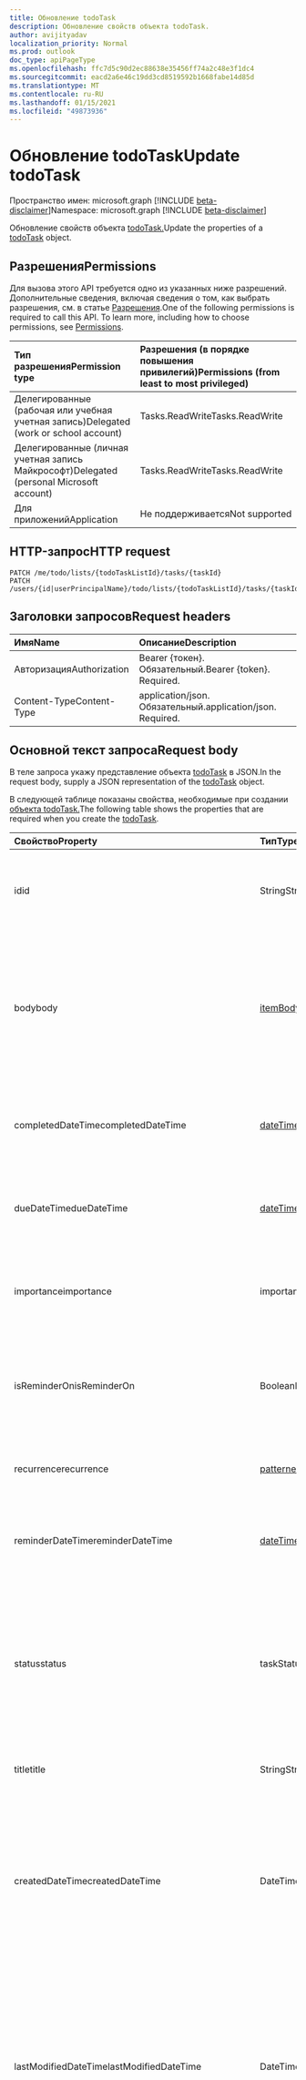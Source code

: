 ```yaml
---
title: Обновление todoTask
description: Обновление свойств объекта todoTask.
author: avijityadav
localization_priority: Normal
ms.prod: outlook
doc_type: apiPageType
ms.openlocfilehash: ffc7d5c90d2ec88638e35456ff74a2c48e3f1dc4
ms.sourcegitcommit: eacd2a6e46c19dd3cd8519592b1668fabe14d85d
ms.translationtype: MT
ms.contentlocale: ru-RU
ms.lasthandoff: 01/15/2021
ms.locfileid: "49873936"
---
```

# <a name="update-todotask"></a><span data-ttu-id="23535-103">Обновление todoTask</span><span class="sxs-lookup"><span data-stu-id="23535-103">Update todoTask</span></span>
<span data-ttu-id="23535-104">Пространство имен: microsoft.graph [!INCLUDE [beta-disclaimer](../../includes/beta-disclaimer.md)]</span><span class="sxs-lookup"><span data-stu-id="23535-104">Namespace: microsoft.graph [!INCLUDE [beta-disclaimer](../../includes/beta-disclaimer.md)]</span></span>

<span data-ttu-id="23535-105">Обновление свойств объекта [todoTask.](../resources/todotask.md)</span><span class="sxs-lookup"><span data-stu-id="23535-105">Update the properties of a [todoTask](../resources/todotask.md) object.</span></span>

## <a name="permissions"></a><span data-ttu-id="23535-106">Разрешения</span><span class="sxs-lookup"><span data-stu-id="23535-106">Permissions</span></span>
<span data-ttu-id="23535-p101">Для вызова этого API требуется одно из указанных ниже разрешений. Дополнительные сведения, включая сведения о том, как выбрать разрешения, см. в статье [Разрешения](/graph/permissions-reference).</span><span class="sxs-lookup"><span data-stu-id="23535-p101">One of the following permissions is required to call this API. To learn more, including how to choose permissions, see [Permissions](/graph/permissions-reference).</span></span>

|<span data-ttu-id="23535-109">Тип разрешения</span><span class="sxs-lookup"><span data-stu-id="23535-109">Permission type</span></span>|<span data-ttu-id="23535-110">Разрешения (в порядке повышения привилегий)</span><span class="sxs-lookup"><span data-stu-id="23535-110">Permissions (from least to most privileged)</span></span>|
|:---|:---|
|<span data-ttu-id="23535-111">Делегированные (рабочая или учебная учетная запись)</span><span class="sxs-lookup"><span data-stu-id="23535-111">Delegated (work or school account)</span></span>|<span data-ttu-id="23535-112">Tasks.ReadWrite</span><span class="sxs-lookup"><span data-stu-id="23535-112">Tasks.ReadWrite</span></span>|
|<span data-ttu-id="23535-113">Делегированные (личная учетная запись Майкрософт)</span><span class="sxs-lookup"><span data-stu-id="23535-113">Delegated (personal Microsoft account)</span></span>|<span data-ttu-id="23535-114">Tasks.ReadWrite</span><span class="sxs-lookup"><span data-stu-id="23535-114">Tasks.ReadWrite</span></span>|
|<span data-ttu-id="23535-115">Для приложений</span><span class="sxs-lookup"><span data-stu-id="23535-115">Application</span></span>|<span data-ttu-id="23535-116">Не поддерживается</span><span class="sxs-lookup"><span data-stu-id="23535-116">Not supported</span></span>|

## <a name="http-request"></a><span data-ttu-id="23535-117">HTTP-запрос</span><span class="sxs-lookup"><span data-stu-id="23535-117">HTTP request</span></span>

<!-- {
  "blockType": "ignored"
}
-->
``` http
PATCH /me/todo/lists/{todoTaskListId}/tasks/{taskId}
PATCH /users/{id|userPrincipalName}/todo/lists/{todoTaskListId}/tasks/{taskId}
```

## <a name="request-headers"></a><span data-ttu-id="23535-118">Заголовки запросов</span><span class="sxs-lookup"><span data-stu-id="23535-118">Request headers</span></span>
|<span data-ttu-id="23535-119">Имя</span><span class="sxs-lookup"><span data-stu-id="23535-119">Name</span></span>|<span data-ttu-id="23535-120">Описание</span><span class="sxs-lookup"><span data-stu-id="23535-120">Description</span></span>|
|:---|:---|
|<span data-ttu-id="23535-121">Авторизация</span><span class="sxs-lookup"><span data-stu-id="23535-121">Authorization</span></span>|<span data-ttu-id="23535-p102">Bearer {токен}. Обязательный.</span><span class="sxs-lookup"><span data-stu-id="23535-p102">Bearer {token}. Required.</span></span>|
|<span data-ttu-id="23535-124">Content-Type</span><span class="sxs-lookup"><span data-stu-id="23535-124">Content-Type</span></span>|<span data-ttu-id="23535-p103">application/json. Обязательный.</span><span class="sxs-lookup"><span data-stu-id="23535-p103">application/json. Required.</span></span>|

## <a name="request-body"></a><span data-ttu-id="23535-127">Основной текст запроса</span><span class="sxs-lookup"><span data-stu-id="23535-127">Request body</span></span>
<span data-ttu-id="23535-128">В теле запроса укажу представление объекта [todoTask](../resources/todotask.md) в JSON.</span><span class="sxs-lookup"><span data-stu-id="23535-128">In the request body, supply a JSON representation of the [todoTask](../resources/todotask.md) object.</span></span>

<span data-ttu-id="23535-129">В следующей таблице показаны свойства, необходимые при создании [объекта todoTask.](../resources/todotask.md)</span><span class="sxs-lookup"><span data-stu-id="23535-129">The following table shows the properties that are required when you create the [todoTask](../resources/todotask.md).</span></span>

|<span data-ttu-id="23535-130">Свойство</span><span class="sxs-lookup"><span data-stu-id="23535-130">Property</span></span>|<span data-ttu-id="23535-131">Тип</span><span class="sxs-lookup"><span data-stu-id="23535-131">Type</span></span>|<span data-ttu-id="23535-132">Описание</span><span class="sxs-lookup"><span data-stu-id="23535-132">Description</span></span>|
|:---|:---|:---|
|<span data-ttu-id="23535-133">id</span><span class="sxs-lookup"><span data-stu-id="23535-133">id</span></span>|<span data-ttu-id="23535-134">String</span><span class="sxs-lookup"><span data-stu-id="23535-134">String</span></span>|<span data-ttu-id="23535-135">Уникальный идентификатор задачи.</span><span class="sxs-lookup"><span data-stu-id="23535-135">The unique identifier of the task.</span></span> <span data-ttu-id="23535-136">Наследуется [от объекта](../resources/entity.md)</span><span class="sxs-lookup"><span data-stu-id="23535-136">Inherited from [entity](../resources/entity.md)</span></span>|
|<span data-ttu-id="23535-137">body</span><span class="sxs-lookup"><span data-stu-id="23535-137">body</span></span>|[<span data-ttu-id="23535-138">itemBody</span><span class="sxs-lookup"><span data-stu-id="23535-138">itemBody</span></span>](../resources/itembody.md)|<span data-ttu-id="23535-139">Текст задачи, который обычно содержит сведения о задаче.</span><span class="sxs-lookup"><span data-stu-id="23535-139">The task body that typically contains information about the task.</span></span> <span data-ttu-id="23535-140">Обратите внимание, что поддерживается только тип HTML.</span><span class="sxs-lookup"><span data-stu-id="23535-140">Note that only HTML type is supported.</span></span>|
|<span data-ttu-id="23535-141">completedDateTime</span><span class="sxs-lookup"><span data-stu-id="23535-141">completedDateTime</span></span>|[<span data-ttu-id="23535-142">dateTimeTimeZone</span><span class="sxs-lookup"><span data-stu-id="23535-142">dateTimeTimeZone</span></span>](../resources/datetimetimezone.md)|<span data-ttu-id="23535-143">Дата в указанном часовом поясе, когда задача была завершена.</span><span class="sxs-lookup"><span data-stu-id="23535-143">The date in the specified time zone that the task was finished.</span></span>|
|<span data-ttu-id="23535-144">dueDateTime</span><span class="sxs-lookup"><span data-stu-id="23535-144">dueDateTime</span></span>|[<span data-ttu-id="23535-145">dateTimeTimeZone</span><span class="sxs-lookup"><span data-stu-id="23535-145">dateTimeTimeZone</span></span>](../resources/datetimetimezone.md)|<span data-ttu-id="23535-146">Дата в указанном часовом поясе, когда задача должна быть завершена.</span><span class="sxs-lookup"><span data-stu-id="23535-146">The date in the specified time zone that the task is to be finished.</span></span>|
|<span data-ttu-id="23535-147">importance</span><span class="sxs-lookup"><span data-stu-id="23535-147">importance</span></span>|<span data-ttu-id="23535-148">importance</span><span class="sxs-lookup"><span data-stu-id="23535-148">importance</span></span>|<span data-ttu-id="23535-149">Важность события.</span><span class="sxs-lookup"><span data-stu-id="23535-149">The importance of the event.</span></span> <span data-ttu-id="23535-150">Возможные значения: `low`, `normal`, `high`.</span><span class="sxs-lookup"><span data-stu-id="23535-150">Possible values are: `low`, `normal`, `high`.</span></span>|
|<span data-ttu-id="23535-151">isReminderOn</span><span class="sxs-lookup"><span data-stu-id="23535-151">isReminderOn</span></span>|<span data-ttu-id="23535-152">Boolean</span><span class="sxs-lookup"><span data-stu-id="23535-152">Boolean</span></span>|<span data-ttu-id="23535-153">Присвоено значение true, если установлено напоминание пользователю о задаче.</span><span class="sxs-lookup"><span data-stu-id="23535-153">Set to true if an alert is set to remind the user of the task.</span></span>|
|<span data-ttu-id="23535-154">recurrence</span><span class="sxs-lookup"><span data-stu-id="23535-154">recurrence</span></span>|[<span data-ttu-id="23535-155">patternedRecurrence</span><span class="sxs-lookup"><span data-stu-id="23535-155">patternedRecurrence</span></span>](../resources/patternedrecurrence.md)|<span data-ttu-id="23535-156">Расписание повторения задачи.</span><span class="sxs-lookup"><span data-stu-id="23535-156">The recurrence pattern for the task.</span></span>|
|<span data-ttu-id="23535-157">reminderDateTime</span><span class="sxs-lookup"><span data-stu-id="23535-157">reminderDateTime</span></span>|[<span data-ttu-id="23535-158">dateTimeTimeZone</span><span class="sxs-lookup"><span data-stu-id="23535-158">dateTimeTimeZone</span></span>](../resources/datetimetimezone.md)|<span data-ttu-id="23535-159">Дата и время появления напоминания о задаче.</span><span class="sxs-lookup"><span data-stu-id="23535-159">The date and time for a reminder alert of the task to occur.</span></span>|
|<span data-ttu-id="23535-160">status</span><span class="sxs-lookup"><span data-stu-id="23535-160">status</span></span>|<span data-ttu-id="23535-161">taskStatus</span><span class="sxs-lookup"><span data-stu-id="23535-161">taskStatus</span></span>|<span data-ttu-id="23535-162">Указывает состояние или ход выполнения задачи.</span><span class="sxs-lookup"><span data-stu-id="23535-162">Indicates state or progress of the task.</span></span> <span data-ttu-id="23535-163">Возможные значения: `notStarted`, `inProgress`, `completed`, `waitingOnOthers`, `deferred`.</span><span class="sxs-lookup"><span data-stu-id="23535-163">Possible values are: `notStarted`, `inProgress`, `completed`, `waitingOnOthers`, `deferred`.</span></span>|
|<span data-ttu-id="23535-164">title</span><span class="sxs-lookup"><span data-stu-id="23535-164">title</span></span>|<span data-ttu-id="23535-165">String</span><span class="sxs-lookup"><span data-stu-id="23535-165">String</span></span>|<span data-ttu-id="23535-166">Краткое описание задачи.</span><span class="sxs-lookup"><span data-stu-id="23535-166">A brief description of the task.</span></span>|
|<span data-ttu-id="23535-167">createdDateTime</span><span class="sxs-lookup"><span data-stu-id="23535-167">createdDateTime</span></span>|<span data-ttu-id="23535-168">DateTimeOffset</span><span class="sxs-lookup"><span data-stu-id="23535-168">DateTimeOffset</span></span>|<span data-ttu-id="23535-169">Дата и время создания задачи.</span><span class="sxs-lookup"><span data-stu-id="23535-169">The date and time when the task was created.</span></span> <span data-ttu-id="23535-170">По умолчанию используется формат UTC.</span><span class="sxs-lookup"><span data-stu-id="23535-170">By default, it is in UTC.</span></span> <span data-ttu-id="23535-171">Можно указать пользовательский часовой пояс в заголовке запроса.</span><span class="sxs-lookup"><span data-stu-id="23535-171">You can provide a custom time zone in the request header.</span></span>|
|<span data-ttu-id="23535-172">lastModifiedDateTime</span><span class="sxs-lookup"><span data-stu-id="23535-172">lastModifiedDateTime</span></span>|<span data-ttu-id="23535-173">DateTimeOffset</span><span class="sxs-lookup"><span data-stu-id="23535-173">DateTimeOffset</span></span>|<span data-ttu-id="23535-174">Дата и время последнего изменения задачи.</span><span class="sxs-lookup"><span data-stu-id="23535-174">The date and time when the task was last modified.</span></span> <span data-ttu-id="23535-175">По умолчанию используется формат UTC.</span><span class="sxs-lookup"><span data-stu-id="23535-175">By default, it is in UTC.</span></span> <span data-ttu-id="23535-176">Можно указать пользовательский часовой пояс в заголовке запроса.</span><span class="sxs-lookup"><span data-stu-id="23535-176">You can provide a custom time zone in the request header.</span></span>|
|<span data-ttu-id="23535-177">bodyLastModifiedDateTime</span><span class="sxs-lookup"><span data-stu-id="23535-177">bodyLastModifiedDateTime</span></span>|<span data-ttu-id="23535-178">DateTimeOffset</span><span class="sxs-lookup"><span data-stu-id="23535-178">DateTimeOffset</span></span>|<span data-ttu-id="23535-179">Дата и время последнего изменения тела задачи.</span><span class="sxs-lookup"><span data-stu-id="23535-179">The date and time when the task body was last modified.</span></span> <span data-ttu-id="23535-180">По умолчанию используется формат UTC.</span><span class="sxs-lookup"><span data-stu-id="23535-180">By default, it is in UTC.</span></span> <span data-ttu-id="23535-181">Можно указать пользовательский часовой пояс в заголовке запроса.</span><span class="sxs-lookup"><span data-stu-id="23535-181">You can provide a custom time zone in the request header.</span></span>|



## <a name="response"></a><span data-ttu-id="23535-182">Отклик</span><span class="sxs-lookup"><span data-stu-id="23535-182">Response</span></span>

<span data-ttu-id="23535-183">В случае успеха этот метод возвращает код отклика и обновленный объект `200 OK` [todoTask](../resources/todotask.md) в тексте отклика.</span><span class="sxs-lookup"><span data-stu-id="23535-183">If successful, this method returns a `200 OK` response code and an updated [todoTask](../resources/todotask.md) object in the response body.</span></span>

## <a name="examples"></a><span data-ttu-id="23535-184">Примеры</span><span class="sxs-lookup"><span data-stu-id="23535-184">Examples</span></span>

### <a name="request"></a><span data-ttu-id="23535-185">Запрос</span><span class="sxs-lookup"><span data-stu-id="23535-185">Request</span></span>

# <a name="http"></a>[<span data-ttu-id="23535-186">HTTP</span><span class="sxs-lookup"><span data-stu-id="23535-186">HTTP</span></span>](#tab/http)
<!-- {
  "blockType": "request",
  "name": "update_todotask",
  "sampleKeys": ["AAMkADA1MTHgwAAA=", "721a35e2-35e2-721a-e235-1a72e2351a72"],
  "@odata.type": "microsoft.graph.todoTask"
}
-->
``` http
PATCH https://graph.microsoft.com/beta/me/todo/lists/AAMkADA1MTHgwAAA=/tasks/721a35e2-35e2-721a-e235-1a72e2351a72
Content-Type: application/json
Content-length: 608

{
   "dueDateTime":{
      "dateTime":"2020-07-25T16:00:00",
      "timeZone":"Eastern Standard Time"
   }
}
```
# <a name="javascript"></a>[<span data-ttu-id="23535-187">JavaScript</span><span class="sxs-lookup"><span data-stu-id="23535-187">JavaScript</span></span>](#tab/javascript)
[!INCLUDE [sample-code](../includes/snippets/javascript/update-todotask-javascript-snippets.md)]
[!INCLUDE [sdk-documentation](../includes/snippets/snippets-sdk-documentation-link.md)]

# <a name="c"></a>[<span data-ttu-id="23535-188">C#</span><span class="sxs-lookup"><span data-stu-id="23535-188">C#</span></span>](#tab/csharp)
[!INCLUDE [sample-code](../includes/snippets/csharp/update-todotask-csharp-snippets.md)]
[!INCLUDE [sdk-documentation](../includes/snippets/snippets-sdk-documentation-link.md)]

# <a name="objective-c"></a>[<span data-ttu-id="23535-189">Objective-C</span><span class="sxs-lookup"><span data-stu-id="23535-189">Objective-C</span></span>](#tab/objc)
[!INCLUDE [sample-code](../includes/snippets/objc/update-todotask-objc-snippets.md)]
[!INCLUDE [sdk-documentation](../includes/snippets/snippets-sdk-documentation-link.md)]

# <a name="java"></a>[<span data-ttu-id="23535-190">Java</span><span class="sxs-lookup"><span data-stu-id="23535-190">Java</span></span>](#tab/java)
[!INCLUDE [sample-code](../includes/snippets/java/update-todotask-java-snippets.md)]
[!INCLUDE [sdk-documentation](../includes/snippets/snippets-sdk-documentation-link.md)]

---



### <a name="response"></a><span data-ttu-id="23535-191">Отклик</span><span class="sxs-lookup"><span data-stu-id="23535-191">Response</span></span>
<span data-ttu-id="23535-192">**Примечание.** Объект отклика, показанный здесь, может быть сокращен для удобочитаемости.</span><span class="sxs-lookup"><span data-stu-id="23535-192">**Note:** The response object shown here might be shortened for readability.</span></span>
<!-- {
  "blockType": "response",
  "truncated": true,
   "@odata.type": "microsoft.graph.todoTask"
}
-->
``` http
HTTP/1.1 200 OK
Content-Type: application/json

{
    "@odata.context": "https://graph.microsoft.com/beta/$metadata#tasks/$entity",
    "@odata.etag": "W/\"s8/ERWT3WEeFpBGD0bDgAA+TWq9g==\"",
    "importance": "low",
    "isReminderOn": false,
    "status": "notStarted",
    "title": "Shop for dinner",
    "createdDateTime": "2020-07-22T10:39:03.7937971Z",
    "lastModifiedDateTime": "2020-07-22T12:02:10.8835421Z",
    "id": "721a35e2-35e2-721a-e235-1a72e2351a72",
    "body": {
        "content": "",
        "contentType": "text"
    },
    "dueDateTime": {
        "dateTime": "2020-08-25T04:00:00.0000000",
        "timeZone": "UTC"
    }
}
   
```



